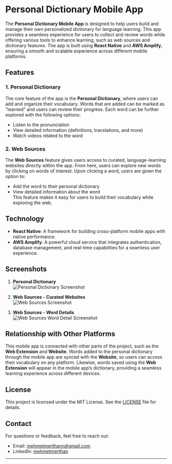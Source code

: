 # Personal Dictionary Mobile App

The **Personal Dictionary Mobile App** is designed to help users build and manage their own personalized dictionary for language learning. This app provides a seamless experience for users to collect and review words while offering various tools to enhance learning, such as web sources and dictionary features. The app is built using **React Native** and **AWS Amplify**, ensuring a smooth and scalable experience across different mobile platforms.

## Features

### 1. **Personal Dictionary**
The core feature of the app is the **Personal Dictionary**, where users can add and organize their vocabulary. Words that are added can be marked as "learned" and users can review their progress. Each word can be further explored with the following options:
- Listen to the pronunciation
- View detailed information (definitions, translations, and more)
- Watch videos related to the word

### 2. **Web Sources**
The **Web Sources** feature gives users access to curated, language-learning websites directly within the app. From here, users can explore new words by clicking on words of interest. Upon clicking a word, users are given the option to:
- Add the word to their personal dictionary
- View detailed information about the word  
This feature makes it easy for users to build their vocabulary while exploring the web.

## Technology

- **React Native**: A framework for building cross-platform mobile apps with native performance.
- **AWS Amplify**: A powerful cloud service that integrates authentication, database management, and real-time capabilities for a seamless user experience.

## Screenshots

1. **Personal Dictionary**  
   ![Personal Dictionary Screenshot](link-to-your-image)

2. **Web Sources - Curated Websites**  
   ![Web Sources Screenshot](link-to-your-image)

3. **Web Sources - Word Details**  
   ![Web Sources Word Detail Screenshot](link-to-your-image)

## Relationship with Other Platforms

This mobile app is connected with other parts of the project, such as the **Web Extension** and **Website**. Words added to the personal dictionary through the mobile app are synced with the **Website**, so users can access their vocabulary on any platform. Likewise, words saved using the **Web Extension** will appear in the mobile app’s dictionary, providing a seamless learning experience across different devices.

## License

This project is licensed under the MIT License. See the [LICENSE](LICENSE) file for details.

## Contact

For questions or feedback, feel free to reach out:

- Email: mehmetmerthann@gmail.com
- LinkedIn: [mehmetmerthan](https://www.linkedin.com/in/mehmetmerthan/)

---